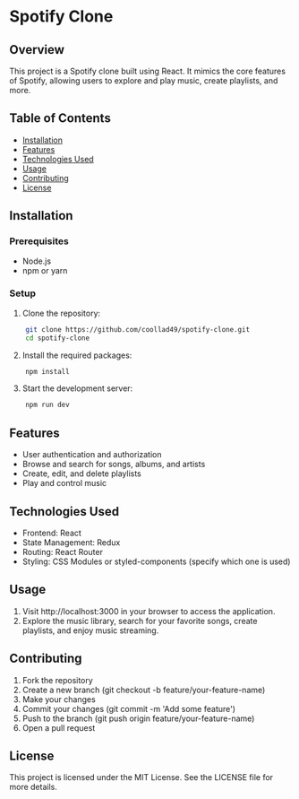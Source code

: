 # Spotify Clone

## Overview
This project is a Spotify clone built using React. It mimics the core features of Spotify, allowing users to explore and play music, create playlists, and more.

## Table of Contents
- [Installation](#installation)
- [Features](#features)
- [Technologies Used](#technologies-used)
- [Usage](#usage)
- [Contributing](#contributing)
- [License](#license)

## Installation

### Prerequisites
- Node.js
- npm or yarn

### Setup
1. Clone the repository:
```sh
    git clone https://github.com/coollad49/spotify-clone.git
    cd spotify-clone
```
2. Install the required packages:
```sh
    npm install
```
3. Start the development server:
```sh
    npm run dev
```
## Features
* User authentication and authorization
* Browse and search for songs, albums, and artists
* Create, edit, and delete playlists
* Play and control music
## Technologies Used
+ Frontend: React
+ State Management: Redux
+ Routing: React Router
+ Styling: CSS Modules or styled-components (specify which one is used)
## Usage
1. Visit http://localhost:3000 in your browser to access the application.
2. Explore the music library, search for your favorite songs, create playlists, and enjoy music streaming.
## Contributing
1. Fork the repository
2. Create a new branch (git checkout -b feature/your-feature-name)
3. Make your changes
4. Commit your changes (git commit -m 'Add some feature')
5. Push to the branch (git push origin feature/your-feature-name)
6. Open a pull request
## License
This project is licensed under the MIT License. See the LICENSE file for more details.